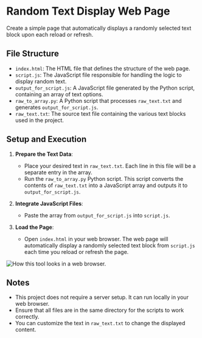 # Random Text Display Web Page

Create a simple page that automatically displays a randomly selected text block upon each reload or refresh. 

## File Structure

- `index.html`: The HTML file that defines the structure of the web page.
- `script.js`: The JavaScript file responsible for handling the logic to display random text.
- `output_for_script.js`: A JavaScript file generated by the Python script, containing an array of text options.
- `raw_to_array.py`: A Python script that processes `raw_text.txt` and generates `output_for_script.js`.
- `raw_text.txt`: The source text file containing the various text blocks used in the project.

## Setup and Execution

1. **Prepare the Text Data**:
    - Place your desired text in `raw_text.txt`. Each line in this file will be a separate entry in the array.
    - Run the `raw_to_array.py` Python script. This script converts the contents of `raw_text.txt` into a JavaScript array and outputs it to `output_for_script.js`.

2. **Integrate JavaScript Files**:
    - Paste the array from `output_for_script.js` into `script.js`. 

3. **Load the Page**:
    - Open `index.html` in your web browser. The web page will automatically display a randomly selected text block from `script.js` each time you reload or refresh the page.

![How this tool looks in a web browser.](https://i.imgur.com/dejdUTc.gif)

## Notes

- This project does not require a server setup. It can run locally in your web browser.
- Ensure that all files are in the same directory for the scripts to work correctly.
- You can customize the text in `raw_text.txt` to change the displayed content.
